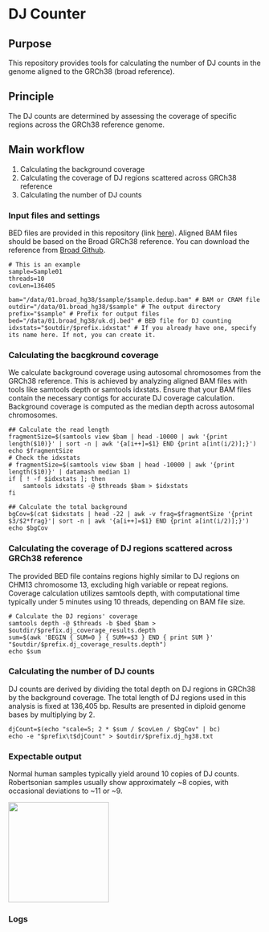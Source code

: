 # DJ Counter

## Purpose
This repository provides tools for calculating the number of DJ counts in the genome aligned to the GRCh38 (broad reference).

## Principle
The DJ counts are determined by assessing the coverage of specific regions across the GRCh38 reference genome.

## Main workflow
1. Calculating the background coverage
2. Calculating the coverage of DJ regions scattered across GRCh38 reference
3. Calculating the number of DJ counts

### Input files and settings
BED files are provided in this repository (link [here](https://github.com/jjuhyunkim/DJCounter/raw/main/ukb-dj.bed)).
Aligned BAM files should be based on the Broad GRCh38 reference. You can download the reference from [Broad Github](https://github.com/broadinstitute/gatk/raw/master/src/test/resources/large/Homo_sapiens_assembly38.fasta.gz).
```
# This is an example
sample=Sample01
threads=10
covLen=136405

bam="/data/01.broad_hg38/$sample/$sample.dedup.bam" # BAM or CRAM file
outdir="/data/01.broad_hg38/$sample" # The output directory
prefix="$sample" # Prefix for output files
bed="/data/01.broad_hg38/uk.dj.bed" # BED file for DJ counting
idxstats="$outdir/$prefix.idxstat" # If you already have one, specify its name here. If not, you can create it.
```

### Calculating the bacgkround coverage 
We calculate background coverage using autosomal chromosomes from the GRCh38 reference.
This is achieved by analyzing aligned BAM files with tools like samtools depth or samtools idxstats.
Ensure that your BAM files contain the necessary contigs for accurate DJ coverage calculation.
Background coverage is computed as the median depth across autosomal chromosomes.
```
## Calculate the read length
fragmentSize=$(samtools view $bam | head -10000 | awk '{print length($10)}' | sort -n | awk '{a[i++]=$1} END {print a[int(i/2)];}') 
echo $fragmentSize
# Check the idxstats 
# fragmentSize=$(samtools view $bam | head -10000 | awk '{print length($10)}' | datamash median 1)
if [ ! -f $idxstats ]; then
	samtools idxstats -@ $threads $bam > $idxstats
fi

## Calculate the total background
bgCov=$(cat $idxstats | head -22 | awk -v frag=$fragmentSize '{print $3/$2*frag}'| sort -n | awk '{a[i++]=$1} END {print a[int(i/2)];}') 
echo $bgCov
```

### Calculating the coverage of DJ regions scattered across GRCh38 reference
The provided BED file contains regions highly similar to DJ regions on CHM13 chromosome 13, excluding high variable or repeat regions.
Coverage calculation utilizes samtools depth, with computational time typically under 5 minutes using 10 threads, depending on BAM file size.
```
# Calculate the DJ regions' coverage
samtools depth -@ $threads -b $bed $bam > $outdir/$prefix.dj_coverage_results.depth
sum=$(awk 'BEGIN { SUM=0 } { SUM+=$3 } END { print SUM }' "$outdir/$prefix.dj_coverage_results.depth")
echo $sum
```

### Calculating the number of DJ counts
DJ counts are derived by dividing the total depth on DJ regions in GRCh38 by the background coverage.
The total length of DJ regions used in this analysis is fixed at 136,405 bp.
Results are presented in diploid genome bases by multiplying by 2.
```
djCount=$(echo "scale=5; 2 * $sum / $covLen / $bgCov" | bc)
echo -e "$prefix\t$djCount" > $outdir/$prefix.dj_hg38.txt
```

###  Expectable output
Normal human samples typically yield around 10 copies of DJ counts.
Robertsonian samples usually show approximately ~8 copies, with occasional deviations to ~11 or ~9.

<img src="https://github.com/user-attachments/assets/9212dabb-593f-4040-bebc-494a74301fa0" width="200">

### Logs




